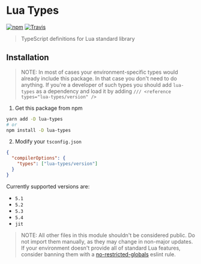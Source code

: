 # Lua Types

[![npm](https://img.shields.io/npm/v/lua-types.svg)](https://npmjs.com/package/lua-types)
[![Travis](https://img.shields.io/travis/ark120202/lua-types.svg)](https://travis-ci.org/ark120202/lua-types)

> TypeScript definitions for Lua standard library

## Installation

> NOTE: In most of cases your environment-specific types would already include this package. In that
> case you don't need to do anything. If you're a developer of such types you should add `lua-types`
> as a dependency and load it by adding `/// <reference types="lua-types/version" />`

1. Get this package from npm

```bash
yarn add -D lua-types
# or
npm install -D lua-types
```

2. Modify your `tsconfig.json`

```json
{
  "compilerOptions": {
    "types": ["lua-types/version"]
  }
}
```

Currently supported versions are:

- `5.1`
- `5.2`
- `5.3`
- `5.4`
- `jit`

> NOTE: All other files in this module shouldn't be considered public. Do not import them manually,
> as they may change in non-major updates. If your environment doesn't provide all of standard Lua
> features, consider banning them with a
> [no-restricted-globals](https://eslint.org/docs/rules/no-restricted-globals) eslint rule.
